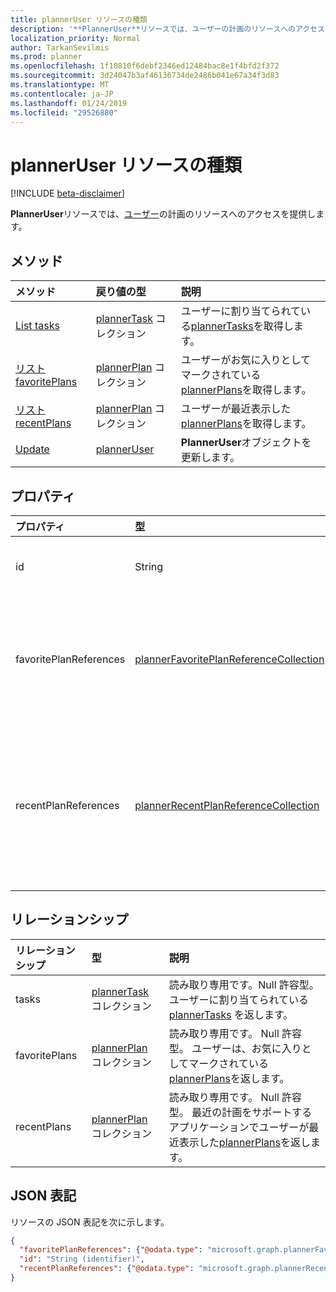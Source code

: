 ```yaml
---
title: plannerUser リソースの種類
description: '**PlannerUser**リソースでは、ユーザーの計画のリソースへのアクセスを提供します。 '
localization_priority: Normal
author: TarkanSevilmis
ms.prod: planner
ms.openlocfilehash: 1f10810f6debf2346ed12484bac8e1f4bfd2f372
ms.sourcegitcommit: 3d24047b3af46136734de2486b041e67a34f3d83
ms.translationtype: MT
ms.contentlocale: ja-JP
ms.lasthandoff: 01/24/2019
ms.locfileid: "29526880"
---
```

# <a name="planneruser-resource-type"></a>plannerUser リソースの種類

[!INCLUDE [beta-disclaimer](../../includes/beta-disclaimer.md)]

**PlannerUser**リソースでは、[ユーザー](user.md)の計画のリソースへのアクセスを提供します。 


## <a name="methods"></a>メソッド

| メソッド           | 戻り値の型    |説明|
|:---------------|:--------|:----------|
|[List tasks](../api/planneruser-list-tasks.md) |[plannerTask](plannertask.md) コレクション| ユーザーに割り当てられている[plannerTasks](plannertask.md)を取得します。|
|[リスト favoritePlans](../api/planneruser-list-favoriteplans.md) |[plannerPlan](plannerplan.md) コレクション| ユーザーがお気に入りとしてマークされている[plannerPlans](plannerplan.md)を取得します。|
|[リスト recentPlans](../api/planneruser-list-recentplans.md) |[plannerPlan](plannerplan.md) コレクション| ユーザーが最近表示した[plannerPlans](plannerplan.md)を取得します。|
|[Update](../api/planneruser-update.md) | [plannerUser](planneruser.md)| **PlannerUser**オブジェクトを更新します。 |


## <a name="properties"></a>プロパティ
| プロパティ     | 型   |説明|
|:---------------|:--------|:----------|
|id|String| 読み取り専用です。 PlannerUser の識別子|
|favoritePlanReferences|[plannerFavoritePlanReferenceCollection](plannerfavoriteplanreferencecollection.md)| ユーザーは、お気に入りとしてマークする計画への参照を格納するコレクション。|
|recentPlanReferences|[plannerRecentPlanReferenceCollection](plannerrecentplanreferencecollection.md)| 最近の計画をサポートするアプリケーションでユーザーが最近表示された計画への参照を格納するコレクション。|

## <a name="relationships"></a>リレーションシップ
| リレーションシップ | 型   |説明|
|:---------------|:--------|:----------|
|tasks|[plannerTask](plannertask.md) コレクション| 読み取り専用です。Null 許容型。ユーザーに割り当てられている [plannerTasks](plannertask.md) を返します。|
|favoritePlans|[plannerPlan](plannerplan.md) コレクション| 読み取り専用です。 Null 許容型。 ユーザーは、お気に入りとしてマークされている[plannerPlans](plannerplan.md)を返します。|
|recentPlans|[plannerPlan](plannerplan.md) コレクション| 読み取り専用です。 Null 許容型。 最近の計画をサポートするアプリケーションでユーザーが最近表示した[plannerPlans](plannerplan.md)を返します。 |

## <a name="json-representation"></a>JSON 表記
リソースの JSON 表記を次に示します。

<!-- {
  "blockType": "resource",
  "optionalProperties": [

  ],
  "@odata.type": "microsoft.graph.plannerUser"
}-->

```json
{
  "favoritePlanReferences": {"@odata.type": "microsoft.graph.plannerFavoritePlanReferenceCollection"},
  "id": "String (identifier)",
  "recentPlanReferences": {"@odata.type": "microsoft.graph.plannerRecentPlanReferenceCollection"}
}

```

<!-- uuid: 8fcb5dbc-d5aa-4681-8e31-b001d5168d79
2015-10-25 14:57:30 UTC -->
<!--
{
  "type": "#page.annotation",
  "description": "plannerUser resource",
  "keywords": "",
  "section": "documentation",
  "tocPath": "",
  "suppressions": [
    "Error: /api-reference/beta/resources/planneruser.md:\r\n      Exception processing links.\r\n    System.ArgumentException: Link Definition was null. Link text: !INCLUDE [beta-disclaimer](../../includes/beta-disclaimer.md)\r\n      at ApiDoctor.Validation.DocFile.get_LinkDestinations()\r\n      at ApiDoctor.Validation.DocSet.ValidateLinks(Boolean includeWarnings, String[] relativePathForFiles, IssueLogger issues, Boolean requireFilenameCaseMatch, Boolean printOrphanedFiles)"
  ]
}
-->
